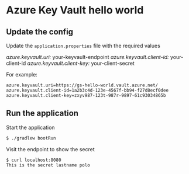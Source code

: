 # Azure Key Vault hello world

## Update the config
Update the `application.properties` file with the required values

*azure.keyvault.uri:* your-keyvault-endpoint
*azure.keyvault.client-id:* your-client-id
*azure.keyvault.client-key:* your-client-secret

For example:

```properties
azure.keyvault.uri=https://gs-hello-world.vault.azure.net/
azure.keyvault.client-id=1a2b3c4d-123e-4567f-bb94-f27d8ecf0dee
azure.keyvault.client-key=zxyv987-123t-987r-9897-61c93034865b
```

## Run the application

Start the application

```bash
$ ./gradlew bootRun
```

Visit the endpoint to show the secret
```
$ curl localhost:8080
This is the secret lastname polo
```
